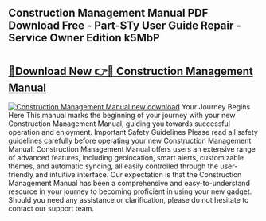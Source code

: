 ## Construction Management Manual PDF Download Free - Part-STy User Guide Repair - Service Owner Edition k5MbP

# <h2><a href="http://bc41012.oget.top/?id=Construction+Management+Manual">🔗Download New 👉🔴 Construction Management Manual</a></h2>

[![Construction Management Manual new download](https://i.imgur.com/5g1atiW.png)](http://bc41012.oget.top/?id=Construction+Management+Manual)
Your Journey Begins Here This manual marks the beginning of your journey with your new Construction Management Manual, guiding you towards successful operation and enjoyment. Important Safety Guidelines Please read all safety guidelines carefully before operating your new Construction Management Manual. Construction Management Manual offers users an extensive range of advanced features, including geolocation, smart alerts, customizable themes, and automatic syncing, all easily controlled through the user-friendly and intuitive interface. Our expectation is that the Construction Management Manual has been a comprehensive and easy-to-understand resource in your journey to becoming proficient in using your new gadget. Should you need any assistance or clarification, please do not hesitate to contact our support team.
